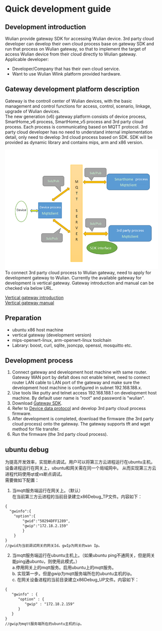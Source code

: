 # Quick development guide
## Development introduction
Wulian provide gateway SDK for accessing Wulian device. 3rd party cloud developer can develop their own cloud process base on gateway SDK and run that process on Wulian gateway, so that to implement the target of access Wulian device from their cloud directly to Wulian gateway. 
<br>
Applicable developer:
- Developer/Company that has their own cloud service.
- Want to use Wulian Wlink platform provided hardware.

## Gateway development platform description
Gateway is the controll center of Wulian devices, with the basic management and control functions for access, control, scenario, linkage, upgrade of Wulian devices.
<br>
The new generation (v6) gateway platform consists of device process, SmartHome_v6 process, SmartHome_v5 process and 3rd party cloud process. Each process is communicating based on MQTT protocol. 3rd party cloud developer has no need to understand internal implementation detail, only need to develop 3rd cloud process based on SDK. SDK will be provided as dynamic library and contains mips, arm and x86 version.

  ![Architecture fram work](WLink/images/gwFrame.png "架构框图")   
  To connect 3rd party cloud process to Wulian gateway, need to apply for development gateway to Wulian. Currently the available gateway for development is vertical gateway. Gateway introduction and manual can be checked via below URL.

[Vertical gateway introduction](http://www.wuliangroup.com/cn/index.php/product/info/145)  
[Vertical gateway manual](http://www.wuliangroup.com/cn/index.php/service/download/1539)

## Preparation
- ubuntu x86 host machine
- vertical gateway (development version)
- mips-openwrt-linux, arm-openwrt-linux toolchain
- Labrary: boost, curl, sqlite, jsoncpp, openssl, mosquitto etc.

## Development process
1. Connect gateway and development host machine with same router. Gateway WAN port by defalt does not enable telnet, need to connect router LAN cable to LAN port of the gateway and make sure the development host machine is configured in subnet 192.168.188.x.
2. Use tools like putty and telnet access 192.168.188.1 on development host machine. By default user name is "root" and password is "wulian".
3. Download [Gateway SDK](https://github.com/Wulian-WLink/GatewaySDK_v6.git).
4. Refer to [Device data protocol](https://wulian-wlink.github.io/developers-center-en/?file=05-Device%20Protocol/01-Overview) and develop 3rd party cloud process firmware.
5. After development is completed, download the firmware (the 3rd party cloud process) onto the gateway. The gateway supports tft and wget method for file transfer.
6. Run the firmware (the 3rd party cloud process).

## ubuntu debug
为提高开发效率，实现断点调试。用户可以将第三方云进程运行在ubuntu主机，设备进程运行在网关上，ubuntu和网关需在同一个局域网中。  从而实现第三方云进程代码使用qt或vs断点调试。  
需要做如下配置：
1. 当mqtt服务端运行在网关上。（默认）  
在当前第三方云进程的当前目录建立x86Debug_TP文件。内容如下：  
```
{
  "gwinfo":{
    "option":{
        "gwid":"50294DFF1289",
        "gwip":"172.18.2.159"
        }
    }
}
//gwid为当前调试网关的网关Id。gwIp为网关的wan Ip。
```
2. 当mqtt服务端运行在ubuntu主机上。（如果ubuntu ping不通网关，但是网关能ping通ubuntu，则使用此模式。）  
a.停用网关上的mqtt服务。启用ubuntu上的mqtt服务。  
b. 实现第一步。但是gwip为mqtt服务端所在的ubuntu主机的ip。  
c. 在网关设备进程的当前目录建立x86Debug_UP文件。内容如下：
```
{
   "gwinfo" : {
      "option" : {
         "gwip" : "172.18.2.159"
      }
   }
}
//gwip为mqtt服务端所在的ubuntu主机的ip。
```

